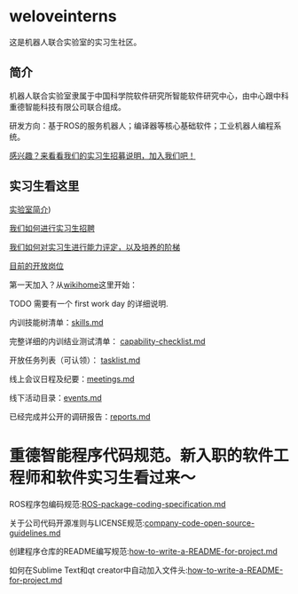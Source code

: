 # weloveinterns

这是机器人联合实验室的实习生社区。

## 简介

机器人联合实验室隶属于中国科学院软件研究所智能软件研究中心，由中心跟中科重德智能科技有限公司联合组成。

研发方向：基于ROS的服务机器人；编译器等核心基础软件；工业机器人编程系统。

[感兴趣？来看看我们的实习生招募说明，加入我们吧！](so-you-want-to-join-us.md)

## 实习生看这里

[实验室简介](https://github.com/lazyparser/weloveinterns/blob/master/so-you-want-to-join-us.md))

[我们如何进行实习生招聘](https://github.com/lazyparser/weloveinterns/blob/master/how-do-we-interview-interns.md)

[我们如何对实习生进行能力评定，以及培养的阶梯](https://github.com/lazyparser/weloveinterns/blob/master/how-do-we-rank-interns.md)

[目前的开放岗位](https://github.com/lazyparser/weloveinterns/blob/master/open-interns.md)

第一天加入？从[wikihome](https://github.com/lazyparser/weloveinterns/wiki)这里开始：

TODO 需要有一个 first work day 的详细说明.

内训技能树清单：[skills.md](skills.md)

完整详细的内训结业测试清单： [capability-checklist.md](capability-checklist.md)

开放任务列表（可认领）： [tasklist.md](tasklist.md)

线上会议日程及纪要：[meetings.md](meetings.md)

线下活动目录：[events.md](events.md)

已经完成并公开的调研报告：[reports.md](reports.md)

# 重德智能程序代码规范。新入职的软件工程师和软件实习生看过来～

ROS程序包编码规范:[ROS-package-coding-specification.md](ROS-package-coding-specification.md)

关于公司代码开源准则与LICENSE规范:[company-code-open-source-guidelines.md](company-code-open-source-guidelines.md)

创建程序仓库的README编写规范:[how-to-write-a-README-for-project.md](how-to-write-a-README-for-project.md)

如何在Sublime Text和qt creator中自动加入文件头:[how-to-write-a-README-for-project.md](how-to-write-a-README-for-project.md)
